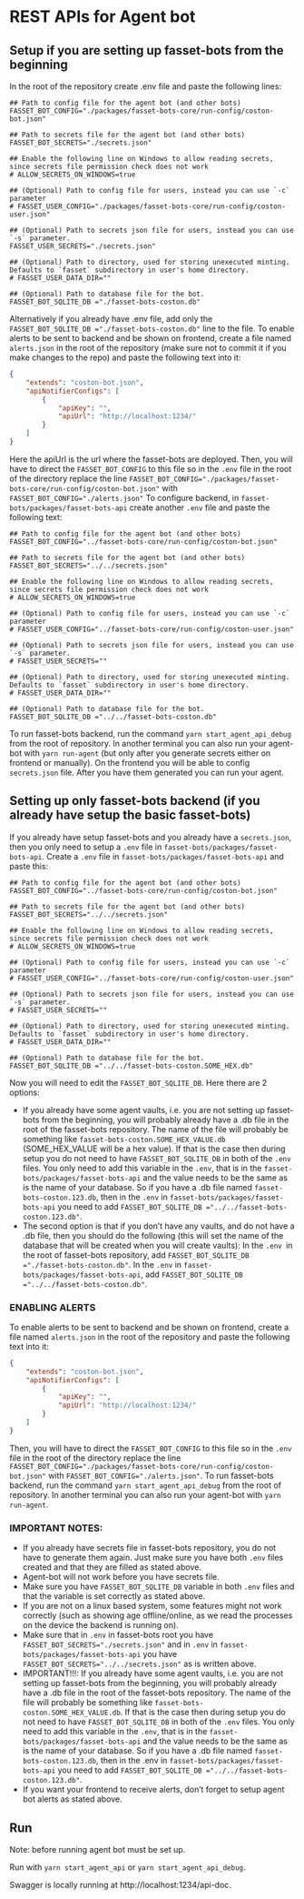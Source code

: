 # REST APIs for Agent bot

## Setup if you are setting up fasset-bots from the beginning
In the root of the repository create .env file and paste the following lines:

```env
## Path to config file for the agent bot (and other bots)
FASSET_BOT_CONFIG="./packages/fasset-bots-core/run-config/coston-bot.json"

## Path to secrets file for the agent bot (and other bots)
FASSET_BOT_SECRETS="./secrets.json"

## Enable the following line on Windows to allow reading secrets, since secrets file permission check does not work
# ALLOW_SECRETS_ON_WINDOWS=true

## (Optional) Path to config file for users, instead you can use `-c` parameter
# FASSET_USER_CONFIG="./packages/fasset-bots-core/run-config/coston-user.json"

## (Optional) Path to secrets json file for users, instead you can use `-s` parameter.
FASSET_USER_SECRETS="./secrets.json"

## (Optional) Path to directory, used for storing unexecuted minting. Defaults to `fasset` subdirectory in user's home directory.
# FASSET_USER_DATA_DIR=""

## (Optional) Path to database file for the bot.
FASSET_BOT_SQLITE_DB ="./fasset-bots-coston.db"
```
Alternatively if you already have .env file, add only the `FASSET_BOT_SQLITE_DB ="./fasset-bots-coston.db"` line to the file. To enable alerts to be sent to backend and be shown on frontend, create a file named `alerts.json` in the root of the repository (make sure not to commit it if you make changes to the repo) and paste the following text into it:

```json
{
	"extends": "coston-bot.json",
	"apiNotifierConfigs": [
    	{
        	"apiKey": "",
        	"apiUrl": "http://localhost:1234/"
    	}
	]
}
```
Here the apiUrl is the url where the fasset-bots are deployed. Then, you will have to direct the `FASSET_BOT_CONFIG` to this file so in the `.env` file in the root of the directory replace the line `FASSET_BOT_CONFIG="./packages/fasset-bots-core/run-config/coston-bot.json"` with `FASSET_BOT_CONFIG="./alerts.json"`
To configure backend, in `fasset-bots/packages/fasset-bots-api` create another `.env` file and paste the following text:
```env
## Path to config file for the agent bot (and other bots)
FASSET_BOT_CONFIG="../fasset-bots-core/run-config/coston-bot.json"

## Path to secrets file for the agent bot (and other bots)
FASSET_BOT_SECRETS="../../secrets.json"

## Enable the following line on Windows to allow reading secrets, since secrets file permission check does not work
# ALLOW_SECRETS_ON_WINDOWS=true

## (Optional) Path to config file for users, instead you can use `-c` parameter
# FASSET_USER_CONFIG="../fasset-bots-core/run-config/coston-user.json"

## (Optional) Path to secrets json file for users, instead you can use `-s` parameter.
# FASSET_USER_SECRETS=""

## (Optional) Path to directory, used for storing unexecuted minting. Defaults to `fasset` subdirectory in user's home directory.
# FASSET_USER_DATA_DIR=""

## (Optional) Path to database file for the bot.
FASSET_BOT_SQLITE_DB ="../../fasset-bots-coston.db"
```

To run fasset-bots backend, run the command `yarn start_agent_api_debug` from the root of repository. In another terminal you can also run your agent-bot with `yarn run-agent` (but only after you generate secrets either on frontend or manually). On the frontend you will be able to config `secrets.json` file. After you have them generated you can run your agent.

## Setting up only fasset-bots backend (if you already have setup the basic fasset-bots)
If you already have setup fasset-bots and you already have a `secrets.json`, then you only need to setup a `.env` file in `fasset-bots/packages/fasset-bots-api`. Create a `.env` file in `fasset-bots/packages/fasset-bots-api` and paste this:
```env
## Path to config file for the agent bot (and other bots)
FASSET_BOT_CONFIG="../fasset-bots-core/run-config/coston-bot.json"

## Path to secrets file for the agent bot (and other bots)
FASSET_BOT_SECRETS="../../secrets.json"

## Enable the following line on Windows to allow reading secrets, since secrets file permission check does not work
# ALLOW_SECRETS_ON_WINDOWS=true

## (Optional) Path to config file for users, instead you can use `-c` parameter
# FASSET_USER_CONFIG="../fasset-bots-core/run-config/coston-user.json"

## (Optional) Path to secrets json file for users, instead you can use `-s` parameter.
# FASSET_USER_SECRETS=""

## (Optional) Path to directory, used for storing unexecuted minting. Defaults to `fasset` subdirectory in user's home directory.
# FASSET_USER_DATA_DIR=""

## (Optional) Path to database file for the bot.
FASSET_BOT_SQLITE_DB ="../../fasset-bots-coston.SOME_HEX.db"
```
Now you will need to edit the `FASSET_BOT_SQLITE_DB`. Here there are 2 options:
- If you already have some agent vaults, i.e. you are not setting up fasset-bots from the beginning, you will probably already have a .db file in the root of the fasset-bots repository. The name of the file will probably be something like `fasset-bots-coston.SOME_HEX_VALUE.db` (SOME_HEX_VALUE will be a hex value). If that is the case then during setup you do not need to have `FASSET_BOT_SQLITE_DB`  in both of the `.env` files. You only need to add this variable in the `.env`, that is in the `fasset-bots/packages/fasset-bots-api` and the value needs to be the same as is the name of your database. So if you have a .db file named `fasset-bots-coston.123.db`, then in the `.env` in `fasset-bots/packages/fasset-bots-api` you need to add `FASSET_BOT_SQLITE_DB ="../../fasset-bots-coston.123.db"`.
- The second option is that if you don’t have any vaults, and do not have a .db file, then you should do the following (this will set the name of the database that will be created when you will create vaults):
In the `.env `in the root of fasset-bots repository, add `FASSET_BOT_SQLITE_DB ="./fasset-bots-coston.db"`. In the `.env` in `fasset-bots/packages/fasset-bots-api`, add `FASSET_BOT_SQLITE_DB ="../../fasset-bots-coston.db"`.
### ENABLING ALERTS
To enable alerts to be sent to backend and be shown on frontend, create a file named `alerts.json` in the root of the repository and paste the following text into it:

```json
{
	"extends": "coston-bot.json",
	"apiNotifierConfigs": [
    	{
        	"apiKey": "",
        	"apiUrl": "http://localhost:1234/"
    	}
	]
}
```
Then, you will have to direct the `FASSET_BOT_CONFIG` to this file so in the `.env` file in the root of the directory replace the line `FASSET_BOT_CONFIG="./packages/fasset-bots-core/run-config/coston-bot.json"` with `FASSET_BOT_CONFIG="./alerts.json"`.
To run fasset-bots backend, run the command `yarn start_agent_api_debug` from the root of repository. In another terminal you can also run your agent-bot with `yarn run-agent`.

### IMPORTANT NOTES:
- If you already have secrets file in fasset-bots repository, you do not have to generate them again. Just make sure you have both `.env` files created and that they are filled as stated above.
- Agent-bot will not work before you have secrets file.
- Make sure you have `FASSET_BOT_SQLITE_DB` variable in both `.env` files and that the variable is set correctly as stated above.
- If you are not on a linux based system, some features might not work correctly (such as showing age offline/online, as we read the processes on the device the backend is running on).
- Make sure that in `.env` in fasset-bots root you have `FASSET_BOT_SECRETS="./secrets.json"` and in `.env` in `fasset-bots/packages/fasset-bots-api` you have `FASSET_BOT_SECRETS="../../secrets.json"` as is written above.
- IMPORTANT!!!: If you already have some agent vaults, i.e. you are not setting up fasset-bots from the beginning, you will probably already have a .db file in the root of the fasset-bots repository. The name of the file will probably be something like `fasset-bots-coston.SOME_HEX_VALUE.db`. If that is the case then during setup you do not need to have `FASSET_BOT_SQLITE_DB`  in both of the `.env` files. You only need to add this variable in the `.env`, that is in the `fasset-bots/packages/fasset-bots-api` and the value needs to be the same as is the name of your database. So if you have a .db file named `fasset-bots-coston.123.db`, then in the .env in `fasset-bots/packages/fasset-bots-api` you need to add `FASSET_BOT_SQLITE_DB ="../../fasset-bots-coston.123.db"`.
- If you want your frontend to receive alerts, don’t forget to setup agent bot alerts as stated above.


## Run

Note: before running agent bot must be set up.

Run with `yarn start_agent_api` or `yarn start_agent_api_debug`.

Swagger is locally running at http://localhost:1234/api-doc.

<!-- Configuration and environment file must be provided, before running APIs. See [Agent bot configuration](./config.md#agent-bot-configuration-file) and [Agent bot environment](./config.md#env) for more.

Api key and its hash can be generated via command `yarn key-gen createApiKeyAndHash`. See more [here](./cli.md#cli-key);

To run service use `yarn agent_api_start`. Swagger is locally running at http://localhost:3306/api-doc.

## Response fields

All responses include the following fields:

| Field          | Type   | Description                                                         |
| -------------- | ------ | ------------------------------------------------------------------- |
| `status`       | string | "OK", "ERROR"                                                       |
| `data`         |        | Contains the requested data (depending on the request).             |
| `errorMessage` | string | Contains the description of the error. Undefined if status is "OK". |

## Agent bot APIs

Agent bot web service routes are documented using the Swagger interface at the `/api-doc` route. They are separated in following groups:

-   AGENT:

    -   GET `/api/agent/create/{fAssetSymbol}/{poolTokenSuffix}`: Given parameters `fAssetSymbol` and `poolTokenSuffix`, returns JSON response containing essential agent data:

    | Field                        | Type   | Description                   |
    | ---------------------------- | ------ | ----------------------------- |
    | `vaultAddress`               | string | Agent vault address           |
    | `ownerAddress`               | string | Native owner address          |
    | `collateralPoolAddress`      | string | Collateral pool address       |
    | `collateralPoolTokenAddress` | string | Collateral pool token address |
    | `underlyingAddress`          | string | Agent underlying address      |

    -   POST `/api/agent/available/enter/{fAssetSymbol}/{agentVaultAddress}`: Given parameters `fAssetSymbol` and `agentVaultAddress`, returns one of the possible`status` responses, depending on the success of operation.

    -   POST `/api/agent/available/announceExit/{fAssetSymbol}/{agentVaultAddress}`: Given parameters `fAssetSymbol` and `agentVaultAddress`, returns one of the possible`status` responses, depending on the success of operation.

    -   POST `/api/agent/available/exit/{fAssetSymbol}/{agentVaultAddress}`: Given parameters `fAssetSymbol` and `agentVaultAddress`, returns one of the possible`status` responses, depending on the success of operation.

    -   POST `/api/agent/selfClose/{fAssetSymbol}/{agentVaultAddress}/{amountUBA}`: Given parameters `fAssetSymbol`, `agentVaultAddress` and `amountUBA`, returns one of the possible`status` responses, depending on the success of operation.

    -   GET `/api/agent/settings/list/{fAssetSymbol}/{agentVaultAddress}`: Given parameters `fAssetSymbol` and `agentVaultAddress`, returns JSON response containing essential agent settings data:

    | Field                             | Type   | Description                                                                                                                 |
    | --------------------------------- | ------ | --------------------------------------------------------------------------------------------------------------------------- |
    | `vaultCollateralToken`            | string | Vault collateral address                                                                                                    |
    | `vaultCollateralSymbol`           | string | Vault collateral symbol                                                                                                     |
    | `feeBIPS`                         | string | Minting fee in BIPS                                                                                                         |
    | `poolFeeShareBIPS`                | string | Share of the minting fee that goes to the pool as percentage of the minting fee.                                            |
    | `mintingVaultCollateralRatioBIPS` | string | Collateral ratio at which locked collateral and collateral available for minting is calculated.                             |
    | `mintingPoolCollateralRatioBIPS`  | string | Collateral ratio at which locked collateral and collateral available for minting is calculated.                             |
    | `poolExitCollateralRatioBIPS`     | string | The minimum collateral ratio above which a staker can exit the pool. This is collateral ratio that must be left after exit. |
    | `buyFAssetByAgentFactorBIPS`      | string | The factor set by the agent to multiply the price at which agent buys fassets from pool token holders on self-close exit.   |
    | `poolTopupCollateralRatioBIPS`    | string | The collateral ratio below which it is possible to enter the pool at discounted rate (to prevent liquidation).              |
    | `poolTopupTokenPriceFactorBIPS`   | string | The discount to pool token price when entering and pool collateral ratio is below pool topup collateral ratio.              |

    -   POST `/api/agent/settings/update/{fAssetSymbol}/{agentVaultAddress}/{settingName}/{settingValue}`: Given parameters `fAssetSymbol`, `agentVaultAddress`, `settingName` and `settingValue`, returns one of the possible`status` responses, depending on the success of operation.

-   AGENT VAULT:

    -   POST `/api/agentVault/collateral/deposit/{fAssetSymbol}/{agentVaultAddress}/{amount}`: Given parameters `fAssetSymbol`, `agentVaultAddress` and `amount`, returns one of the possible`status` responses, depending on the success of operation.

    -   POST `/api/agentVault/collateral/withdraw/{fAssetSymbol}/{agentVaultAddress}/{amount}`: Given parameters `fAssetSymbol`, `agentVaultAddress` and `amount`, returns one of the possible`status` responses, depending on the success of operation.

    -   GET `/api/agentVault/collateral/freeBalance{fAssetSymbol}/{agentVaultAddress}`: Given parameters `fAssetSymbol` and `agentVaultAddress`, returns JSON response containing vault collateral free balance:

    | Field     | Type   | Description             |
    | --------- | ------ | ----------------------- |
    | `balance` | string | Collateral free balance |

    -   POST `/api/agentVault/collateral/switch/{fAssetSymbol}/{agentVaultAddress}/{tokenAddress}`: Given parameters `fAssetSymbol`, `agentVaultAddress` and `tokenAddress`, returns one of the possible` status` responses, depending on the success of operation.

    -   POST `/api/agentVault/close/{fAssetSymbol}/{agentVaultAddress}`: Given parameters `fAssetSymbol` and `agentVaultAddress`, returns one of the possible`status` responses, depending on the success of operation.

-   POOL COLLATERAL:

    -   POST `/api/pool/collateral/buy{fAssetSymbol}/{agentVaultAddress}/{amount}`: Given parameters `fAssetSymbol`, `agentVaultAddress` and `amount`, returns one of the possible`status` responses, depending on the success of operation.

    -   GET `/api/pool/collateral/freeBalance{fAssetSymbol}/{agentVaultAddress}`: Given parameters `fAssetSymbol` and `agentVaultAddress`, returns JSON response containing pool collateral free balance:

    | Field     | Type   | Description       |
    | --------- | ------ | ----------------- |
    | `balance` | string | Pool free balance |

    -   POST `/api/pool/fee/withdraw/{fAssetSymbol}/{agentVaultAddress}/{amount}`: Given parameters `fAssetSymbol`, `agentVaultAddress` and `amount`, returns one of the possible`status` responses, depending on the success of operation.

    -   GET `/api/pool/fee/balance/{fAssetSymbol}/{agentVaultAddress}`: Given parameters `fAssetSymbol` and `agentVaultAddress`, returns JSON response containing pool fee balance:

    | Field     | Type   | Description      |
    | --------- | ------ | ---------------- |
    | `balance` | string | Pool fee balance |

    -   POST `/api/pool/delegate/{fAssetSymbol}/{agentVaultAddress}/{recipientAddress}/{bips}`: Given parameters `fAssetSymbol` `agentVaultAddress`, `recipientAddress` and `bips`, returns one of the possible`status` responses, depending on the success of operation.

    -   POST `/api/pool/undelegate/{fAssetSymbol}/{agentVaultAddress}`: Given parameters `fAssetSymbol` and `agentVaultAddress`, returns one of the possible`status` responses, depending on the success of operation.

    -   POST `/api/pool/upgradeWNat/{fAssetSymbol}/{agentVaultAddress}`: Given parameters `fAssetSymbol` and `agentVaultAddress`, returns one of the possible`status` responses, depending on the success of operation.

-   UNDERLYING

    -   GET `/api/underlying/withdraw/announce/{fAssetSymbol}/{agentVaultAddress}`: Given parameters `fAssetSymbol` and `agentVaultAddress`, returns JSON response containing announce underlying data:

    | Field              | Type   | Description       |
    | ------------------ | ------ | ----------------- |
    | `paymentReference` | string | Payment reference |

    -   GET `/api/underlying/withdraw/perform/{fAssetSymbol}/{agentVaultAddress}/{amount}/{destinationAddress}/{paymentReference}`: Given parameters `fAssetSymbol`, `agentVaultAddress`, `amount`, `destinationAddress` and `paymentReference`, returns JSON response containing payment underlying data:

    | Field             | Type   | Description                |
    | ----------------- | ------ | -------------------------- |
    | `transactionHash` | string | Transaction hash reference |

    -   POST `/api/underlying/withdraw/confirm/{fAssetSymbol}/{agentVaultAddress}/{transactionHash}`: Given parameters `fAssetSymbol`, `agentVaultAddress` and `transactionHash`, returns one of the possible`status` responses, depending on the success of operation.

    -   POST `/api/underlying/withdraw/cancel/{fAssetSymbol}/{agentVaultAddress}`: Given parameters `fAssetSymbol` and `agentVaultAddress`, returns one of the possible`status` responses, depending on the success of operation.

    -   GET `/api/underlying/freeBalance/{fAssetSymbol}/{agentVaultAddress}`: Given parameters `fAssetSymbol` and `agentVaultAddress`, returns JSON response containing underlying free balance:

    | Field     | Type   | Description             |
    | --------- | ------ | ----------------------- |
    | `balance` | string | Underlying free balance |

    -   GET `/api/underlying/create/{fAssetSymbol}`: Given parameter `fAssetSymbol`, returns JSON response containing underlying account information:

    | Field        | Type   | Description            |
    | ------------ | ------ | ---------------------- |
    | `address`    | string | Underlying address     |
    | `privateKey` | string | Underlying private key |
